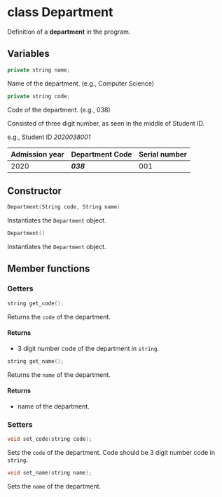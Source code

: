 # class Department

Definition of a **department** in the program.

## Variables

```cpp
private string name;
```

Name of the department. (e.g., Computer Science)

```cpp
private string code;
```

Code of the department. (e.g., 038)

Consisted of three digit number, as seen in the middle of Student ID.

e.g., Student ID *2020038001*

| Admission year | Department Code | Serial number |
|----------------|-----------------|---------------|
| 2020           | ***038***       | 001           |

## Constructor

```cpp
Department(String code, String name)
```

Instantiates the `Department` object.

```cpp
Department()
```

Instantiates the `Department` object.

## Member functions

### Getters

```cpp
string get_code();
```

Returns the `code` of the department.

#### Returns

- 3 digit number code of the department in `string`.

```cpp
string get_name();
```

Returns the `name` of the department.

#### Returns

- name of the department.

### Setters

```cpp
void set_code(string code);
```

Sets the `code` of the department.
Code should be 3 digit number code in `string`.

```cpp
void set_name(string name);
```

Sets the `name` of the department.
